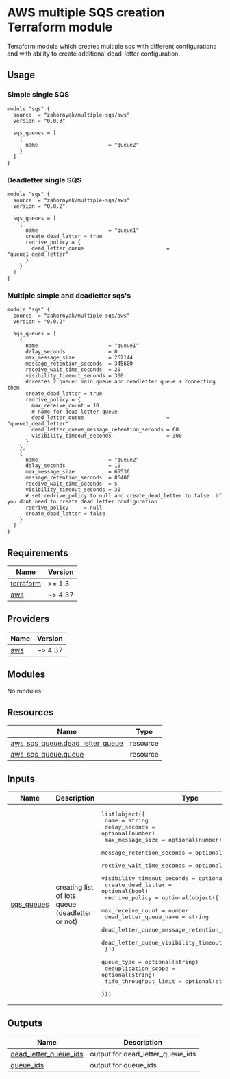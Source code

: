 # AWS multiple SQS creation Terraform module 

Terraform module which creates multiple sqs with different configurations and with ability to create additional dead-letter configuration.

## Usage

### Simple single SQS

```hcl
module "sqs" {
  source  = "zahornyak/multiple-sqs/aws"
  version = "0.0.3"

  sqs_queues = [
    {
      name                       = "queue2"
    }
  ]
}
```


### Deadletter single SQS

```hcl
module "sqs" {
  source  = "zahornyak/multiple-sqs/aws"
  version = "0.0.2"

  sqs_queues = [
    {
      name                       = "queue1"
      create_dead_letter = true
      redrive_policy = {
        dead_letter_queue                           = "queue1_dead_letter"
      }
    }
  ]
}
```

### Multiple simple and deadletter sqs's

```hcl
module "sqs" {
  source  = "zahornyak/multiple-sqs/aws"
  version = "0.0.2"

  sqs_queues = [
    {
      name                       = "queue1"
      delay_seconds              = 0
      max_message_size           = 262144
      message_retention_seconds  = 345600
      receive_wait_time_seconds  = 20
      visibility_timeout_seconds = 300
      #creates 2 queue: main queue and deadletter queue + connecting them
      create_dead_letter = true
      redrive_policy = {
        max_receive_count = 10
        # name for dead letter queue
        dead_letter_queue                           = "queue1_dead_letter"
        dead_letter_queue_message_retention_seconds = 60
        visibility_timeout_seconds                  = 300
      }
    },
    {
      name                       = "queue2"
      delay_seconds              = 10
      max_message_size           = 65536
      message_retention_seconds  = 86400
      receive_wait_time_seconds  = 5
      visibility_timeout_seconds = 30
      # set redrive_policy to null and create_dead_letter to false  if you dont need to create dead letter configuration
      redrive_policy     = null
      create_dead_letter = false
    }
  ]
}
```





<!-- BEGINNING OF PRE-COMMIT-TERRAFORM DOCS HOOK -->
## Requirements

| Name | Version |
|------|---------|
| <a name="requirement_terraform"></a> [terraform](#requirement\_terraform) | >= 1.3 |
| <a name="requirement_aws"></a> [aws](#requirement\_aws) | ~> 4.37 |

## Providers

| Name | Version |
|------|---------|
| <a name="provider_aws"></a> [aws](#provider\_aws) | ~> 4.37 |

## Modules

No modules.

## Resources

| Name | Type |
|------|------|
| [aws_sqs_queue.dead_letter_queue](https://registry.terraform.io/providers/hashicorp/aws/latest/docs/resources/sqs_queue) | resource |
| [aws_sqs_queue.queue](https://registry.terraform.io/providers/hashicorp/aws/latest/docs/resources/sqs_queue) | resource |

## Inputs

| Name | Description | Type | Default | Required |
|------|-------------|------|---------|:--------:|
| <a name="input_sqs_queues"></a> [sqs\_queues](#input\_sqs\_queues) | creating list of lots queue (deadletter or not) | <pre>list(object({<br>    name                       = string<br>    delay_seconds              = optional(number)<br>    max_message_size           = optional(number)<br>    message_retention_seconds  = optional(number)<br>    receive_wait_time_seconds  = optional(number)<br>    visibility_timeout_seconds = optional(number)<br>    create_dead_letter         = optional(bool)<br>    redrive_policy = optional(object({<br>      max_receive_count                            = number<br>      dead_letter_queue_name                       = string<br>      dead_letter_queue_message_retention_seconds  = number<br>      dead_letter_queue_visibility_timeout_seconds = number<br>    }))<br>    queue_type            = optional(string)<br>    deduplication_scope   = optional(string)<br>    fifo_throughput_limit = optional(string)<br>  }))</pre> | `[]` | no |

## Outputs

| Name | Description |
|------|-------------|
| <a name="output_dead_letter_queue_ids"></a> [dead\_letter\_queue\_ids](#output\_dead\_letter\_queue\_ids) | output for dead\_letter\_queue\_ids |
| <a name="output_queue_ids"></a> [queue\_ids](#output\_queue\_ids) | output for queue\_ids |
<!-- END OF PRE-COMMIT-TERRAFORM DOCS HOOK -->